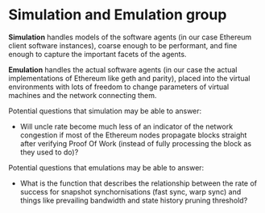 # Simulation and Emulation group

**Simulation** handles models of the software agents (in our case Ethereum client software instances), coarse enough to be performant, and fine enough to capture the important facets of the agents.

**Emulation** handles the actual software agents (in our case the actual implementations of Ethereum like geth and parity), placed into the virtual environments with lots of freedom to change parameters of virtual machines and the network connecting them.

Potential questions that simulation may be able to answer:
* Will uncle rate become much less of an indicator of the network congestion if most of the Ethereum nodes propagate blocks straight after verifying Proof Of Work (instead of fully processing the block as they used to do)?

Potential questions that emulations may be able to answer:
* What is the function that describes the relationship between the rate of success for snapshot synchornisations (fast sync, warp sync) and things like prevailing bandwidth and state history pruning threshold?

